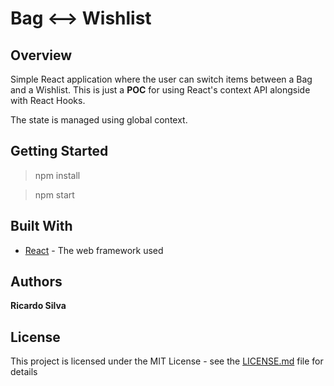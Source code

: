 # Bag ⟷ Wishlist

## Overview
Simple React application where the user can switch items between a Bag and a Wishlist. This is just a **POC** for using React's context API alongside with React Hooks.

The state is managed using global context.



## Getting Started

> npm install

> npm start



## Built With

* [React](https://reactjs.org/) - The web framework used


## Authors

**Ricardo Silva** 


## License

This project is licensed under the MIT License - see the [LICENSE.md](LICENSE.md) file for details
